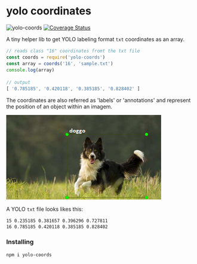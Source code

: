 # yolo coordinates

![yolo-coords](https://github.com/epomatti/yolo-coords/workflows/yolo-coords/badge.svg) [![Coverage Status](https://coveralls.io/repos/github/epomatti/yolo-coords/badge.svg?branch=master)](https://coveralls.io/github/epomatti/yolo-coords?branch=master)

A tiny helper lib to get YOLO labeling format `txt` coordinates as an array.

```js
// reads class "16" coordinates fromt the txt file
const coords = require('yolo-coords')
const array = coords('16', 'sample.txt')
console.log(array)

// output
[ '0.785185', '0.420118', '0.385185', '0.828402' ]
```

The coordinates are also referred as 'labels' or 'annotations' and represent the position of an object within an imagem.

<img src="docs/doggo.png"/>

A YOLO `txt` file looks likes this:

```
15 0.235185 0.381657 0.396296 0.727811
16 0.785185 0.420118 0.385185 0.828402
```

### Installing

```
npm i yolo-coords
```